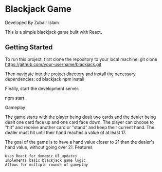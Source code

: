 # Blackjack Game

Developed By Zubair Islam

This is a simple blackjack game built with React.


## Getting Started

To run this project, first clone the repository to your local machine:
    git clone https://github.com/your-username/blackjack.git

Then navigate into the project directory and install the necessary dependencies:
cd blackjack
npm install

Finally, start the development server:

npm start

Gameplay

The game starts with the player being dealt two cards and the dealer being dealt one card face up and one card face down. The player can choose to "hit" and receive another card or "stand" and keep their current hand. The dealer must hit until their hand reaches a value of at least 17.

The goal of the game is to have a hand value closer to 21 than the dealer's hand value, without going over 21.
Features

    Uses React for dynamic UI updates
    Implements basic blackjack game logic
    Allows for multiple rounds of gameplay


